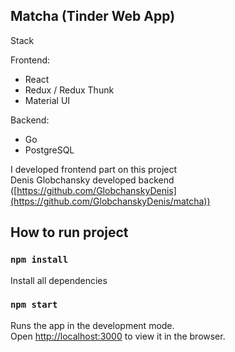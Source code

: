 ## Matcha (Tinder Web App)

Stack

Frontend:
- React
- Redux / Redux Thunk
- Material UI

Backend: 
- Go
- PostgreSQL

I developed frontend part on this project <br />
Denis Globchansky developed backend ([https://github.com/GlobchanskyDenis](https://github.com/GlobchanskyDenis/matcha))

## How to run project

### `npm install`

Install all dependencies

### `npm start`

Runs the app in the development mode.<br />
Open [http://localhost:3000](http://localhost:3000) to view it in the browser.
